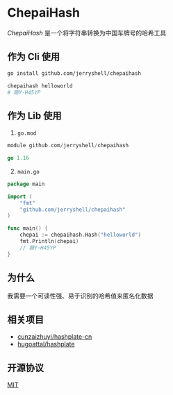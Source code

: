 # ChepaiHash

_ChepaiHash_ 是一个将字符串转换为中国车牌号的哈希工具

## 作为 Cli 使用

```bash
go install github.com/jerryshell/chepaihash
```

```bash
chepaihash helloworld
# 赣Y·H45YP
```

## 作为 Lib 使用

1. `go.mod`

```go
module github.com/jerryshell/chepaihash

go 1.16
```

2. `main.go`

```go
package main

import (
	"fmt"
	"github.com/jerryshell/chepaihash"
)

func main() {
	chepai := chepaihash.Hash("helloworld")
	fmt.Println(chepai)
	// 赣Y·H45YP
}
```

## 为什么

我需要一个可读性强、易于识别的哈希值来匿名化数据

## 相关项目

- [cunzaizhuyi/hashplate-cn](https://github.com/cunzaizhuyi/hashplate-cn)
- [hugoattal/hashplate](https://github.com/hugoattal/hashplate)

## 开源协议

[MIT](LICENSE)
